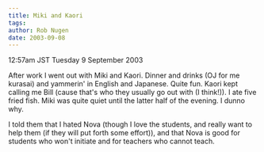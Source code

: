 ```yaml
---
title: Miki and Kaori
tags: 
author: Rob Nugen
date: 2003-09-08
---
```


<p class=date>12:57am JST Tuesday 9 September 2003</p>

<p>After work I went out with Miki and Kaori.  Dinner and drinks (OJ
for me kurasai) and yammerin' in English and Japanese.  Quite fun.
Kaori kept calling me Bill (cause that's who they usually go out with
(I think!)).  I ate five fried fish.  Miki was quite quiet until the
latter half of the evening.  I dunno why.</p>

<p>I told them that I hated Nova (though I love the students, and
really want to help them (if they will put forth some effort)), and
that Nova is good for students who won't initiate and for teachers who
cannot teach.</p>
